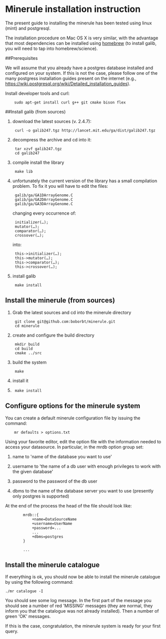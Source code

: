 # Minerule installation instruction

The present guide to installing the minerule has been tested using linux (mint) and postgresql.

The installation procedure on Mac OS X is very similar, with the advantage that most dependencies can be
installed using [homebrew](http://brew.sh) (to install galib, you will need to tap into homebrew/science).


##Prerequisites

We will assume that you already have a postgres database installed and configured on your system. If this is not the case, please follow one of the many postgress installation guides present on the internet (e.g., https://wiki.postgresql.org/wiki/Detailed_installation_guides).

Install developer tools and curl:

		sudo apt-get install curl g++ git cmake bison flex


##Install galib (from sources)

1. download the latest sources (v. 2.4.7):

		curl -o galib247.tgz http://lancet.mit.edu/ga/dist/galib247.tgz

2. decompress the archive and cd into it:

		tar xzvf galib247.tgz
		cd galib247

3. compile install the library

		make lib

4. unfortunately the current version of the library has a small compilation problem.
   To fix it you will have to edit the files:

		galib/ga/GA1DArrayGenome.C
		galib/ga/GA2DArrayGenome.C
		galib/ga/GA3DArrayGenome.C

   changing every occurrence of:

		initializer(…);
		mutator(…);
		comparator(…);
		crossover(…);

   into:

		this->initializer(…);
		this->mutator(…);
		this->comparator(…);
		this->crossover(…);

5. install galib
 	
		make install

## Install the minerule (from sources)

1. Grab the latest sources and cd into the minerule directory

		git clone git@github.com:boborbt/minerule.git
		cd minerule
		
2. create and configure the build directory

		mkdir build
		cd build
		cmake ../src

3. build the system

		make

4. install it

5. 		make install

## Configure options for the minerule system

You can create a default minerule configuration file by issuing the command:

		mr defaults > options.txt

Using your favorite editor, edit the option file with the information needed to access your datasource. In particular, in the mrdb option group set:

1.  name to 'name of the database you want to use'

2.  username to 'the name of a db user with enough privileges to work with the given database'

3.  password to the password of the db user

4. dbms to the name of the database server you want to use (presently only postgres is supported)

At the end of the process the head of the file should look like:

```
		mrdb::{
			+name=DataSourceName
			+username=UserName
			+password=...
			...
			+dbms=postgres
		}

		...
```

## Install the minerule catalogue

If everything is ok, you should now be able to install the minerule catalogue by using the following command:

	./mr catalogue -I

You should see some log message. In the first part of the message you should see a number of red 'MISSING' messages (they are normal, they inform you that the catalogue was not already installed). Then a number of green 'OK' messages.

If this is the case, congratulation, the minerule system is ready for your first query.

